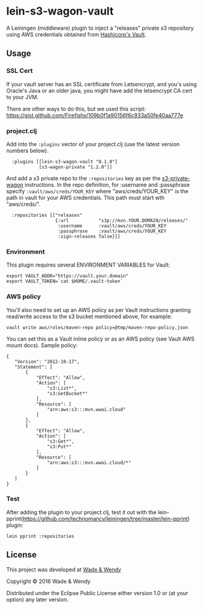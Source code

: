 # lein-s3-wagon-vault

A Leiningen (middleware) plugin to inject a "releases" private s3 
repository using AWS credentials obtained from [Hashicorp's Vault](https://www.vaultproject.io/docs/secrets/aws/). 

## Usage

### SSL Cert

If your vault server has an SSL certificate from Letsencrypt, and you's using 
Oracle's Java or an older java, you might have add the letsencrypt CA cert 
to your JVM.

There are other ways to do this, but we used this script:
https://gist.github.com/Firefishy/109b0f1a90156f6c933a50fe40aa777e

### project.clj 

Add into the `:plugins` vector of your project.clj (use the latest version 
numbers below).

```
  :plugins [[lein-s3-wagon-vault "0.1.0"]
            [s3-wagon-private "1.2.0"]]
```

And add a s3 private repo to the `:repositories` key as per the 
[s3-private-wagon](https://github.com/technomancy/s3-wagon-private) instructions. 
In the repo definition, for :username and :passphrase specify `:vault/aws/creds/YOUR_KEY`
where "aws/creds/YOUR_KEY" is the path in vault for your AWS credentials.  This 
path must start wth "aws/creds/".

```
  :repositories [["releases"
                  {:url           "s3p://mvn.YOUR.DOMAIN/releases/"
                   :username      :vault/aws/creds/YOUR_KEY
                   :passphrase    :vault/aws/creds/YOUR_KEY
                   :sign-releases false}]]
```


### Environment 

This plugin requires several ENVIRONMENT VARIABLES for Vault:

```
export VAULT_ADDR="https://vault.your.domain"
export VAULT_TOKEN=`cat $HOME/.vault-token`
```

### AWS policy

You'll also need to set up an AWS policy as per Vault instructions granting 
read/write access to the s3 bucket mentioned above, for example:

```
vault write aws/roles/maven-repo policy=@tmp/maven-repo-policy.json
```

You can set this as a Vault inline policy or as an AWS policy (see Vault AWS 
mount docs).  Sample policy:

```
{
   "Version": "2012-10-17",
   "Statement": [
       {
           "Effect": "Allow",
           "Action": [
               "s3:List*",
               "s3:GetBucket*"
           ],
           "Resource": [
               "arn:aws:s3:::mvn.wwai.cloud"
           ]
       },
       {
           "Effect": "Allow",
           "Action": [
               "s3:Get*",
               "s3:Put*"
           ],
           "Resource": [
               "arn:aws:s3:::mvn.wwai.cloud/*"
           ]
       }
   ]
}
```

### Test

After adding the plugin to your project.clj, test it out with the 
lein-pprint(https://github.com/technomancy/leiningen/tree/master/lein-pprint) 
plugin:

```
lein pprint :repositories
```

## License

This project was developed at [Wade & Wendy](http://wadeandwendy.ai)

Copyright © 2016 Wade & Wendy

Distributed under the Eclipse Public License either version 1.0 or (at
your option) any later version.
